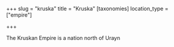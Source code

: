 +++
slug = "kruska"
title = "Kruska"
[taxonomies]
location_type = ["empire"]

+++

The Kruskan Empire is a nation north of Urayn
